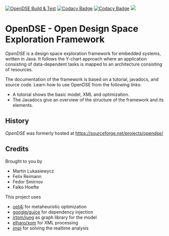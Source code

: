 [![OpenDSE Build & Test](https://github.com/SDARG/opendse/actions/workflows/gradle.yml/badge.svg)](https://github.com/SDARG/opendse/actions/workflows/gradle.yml)
[![Codacy Badge](https://app.codacy.com/project/badge/Grade/fd2e81e87d924e2baf0331dea12b7d17)](https://www.codacy.com/gh/SDARG/opendse/dashboard?utm_source=github.com&amp;utm_medium=referral&amp;utm_content=SDARG/opendse&amp;utm_campaign=Badge_Grade)
[![Codacy Badge](https://app.codacy.com/project/badge/Coverage/fd2e81e87d924e2baf0331dea12b7d17)](https://www.codacy.com/gh/SDARG/opendse/dashboard?utm_source=github.com&utm_medium=referral&utm_content=SDARG/opendse&utm_campaign=Badge_Coverage)
[![](https://jitpack.io/v/sdarg/opendse.svg)](https://jitpack.io/#sdarg/opendse)

# OpenDSE - Open Design Space Exploration Framework
	
_OpenDSE_ is a design space exploration framework for embedded systems, written in Java. 
It follows the Y-chart approach where an application consisting of data-dependent tasks is mapped to an architecture consisting of resources.

The documentation of the framework is based on a tutorial, javadocs, and source code. Learn how to use OpenDSE from the following links:

*   A tutorial shows the basic model, XML and optimization.
*   The Javadocs give an overview of the structure of the framework and its elements.

## History

_OpenDSE_ was formerly hosted at https://sourceforge.net/projects/opendse/

## Credits

Brought to you by
*   Martin Lukasiewycz
*   Felix Reimann
*   Fedor Smirnov
*   Falko Hoefte

This project uses
*   [opt4j](https://github.com/sdarg/opt4j) for metaheuristic optimization
*   [google/guice](https://github.com/google/guice) for dependency injection
*   [jrtom/jung](https://github.com/jrtom/jung) as graph library for the model
*   [elharo/xom](https://github.com/elharo/xom) for XML processing
*   [jmpi](https://sourceforge.net/projects/jmpi) for solving the realtime analysis
